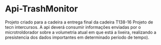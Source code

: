 # Api-TrashMonitor
Projeto criado para a cadeira a entrega final da cadeira T138-16 Projeto de tecn intercursos. A api deverá consumir informações enviadas por o microtroldorador sobre a volumetria atual em que está a lixeira, realizando a presistencia dos dados importantes em determinado periodo de tempo). 
